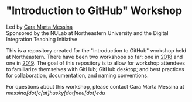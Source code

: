 # "Introduction to GitHub" Workshop
Led by [Cara Marta Messina](http://caramartamessina.com)
<br/>Sponsored by the NULab at Northeastern University and the Digital Integration Teaching Initiative

This is a repository created for the "Introduction to GitHub" workshop held at Northeastern. There have been two workshops so far: one in [2018](https://github.com/caramessina/introtogithub/tree/master/2018-workshop) and one in [2019](https://github.com/caramessina/introtogithub/tree/master/2019-workshop). The goal of this repository is to allow for workshop attendees to familiarize themselves with GitHub; GitHub desktop; and best practices for collaboration, documentation, and naming conventions. 

For questions about this workshop, please contact Cara Marta Messina at *messina[dot]c[at]husky[dot]neu[dot]edu*
